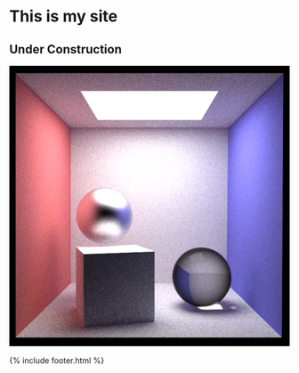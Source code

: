 # This is my site
## Under Construction
![Image](assets/images/cornell_box.png)

{% include footer.html %}